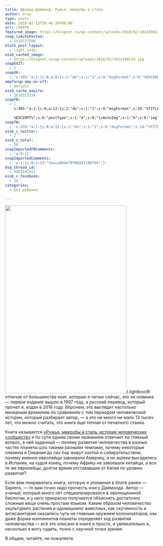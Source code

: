 ```yaml
---
title: Джаред Даймонд. Ружья, микробы и сталь
author: Gray
type: posts
date: 2018-02-15T20:46:30+00:00
url: /54976
featured_image: https://blognot.co/wp-content/uploads/2018/02/1014398224.jpg
snap_isAutoPosted:
  - 1518727590
bluth_post_layout:
  - right_side
essb_cached_image:
  - https://blognot.co/wp-content/uploads/2018/02/1014398224.jpg
snapEdIT:
  - 1
snapVK:
  - 's:195:"a:1:{i:0;a:8:{s:2:"do";s:1:"1";s:9:"msgFormat";s:9:"%EXCERPT%";s:8:"postType";s:1:"I";s:9:"isAutoImg";s:1:"A";s:8:"imgToUse";s:0:"";s:9:"isAutoURL";s:1:"A";s:8:"urlToUse";s:0:"";s:4:"doVK";i:0;}}";'
ampforwp-amp-on-off:
  - default
essb_cache_expire:
  - 1616513334
snapFB:
  - |
    s:405:"a:1:{i:0;a:12:{s:2:"do";s:1:"1";s:9:"msgFormat";s:20:"%TITLE%
    
    %EXCERPT%";s:8:"postType";s:1:"A";s:9:"isAutoImg";s:1:"A";s:8:"imgToUse";s:0:"";s:9:"isAutoURL";s:1:"A";s:8:"urlToUse";s:0:"";s:4:"doFB";i:0;s:8:"isPosted";s:1:"1";s:4:"pgID";s:32:"133222213376133_1821303487901322";s:7:"postURL";s:62:"http://www.facebook.com/133222213376133/posts/1821303487901322";s:5:"pDate";s:19:"2018-02-15 20:50:08";}}";
snapTW:
  - 's:376:"a:1:{i:0;a:12:{s:2:"do";s:1:"1";s:9:"msgFormat";s:14:"%TITLE%  %URL%";s:8:"attchImg";s:1:"1";s:9:"isAutoImg";s:1:"A";s:8:"imgToUse";s:0:"";s:9:"isAutoURL";s:1:"A";s:8:"urlToUse";s:0:"";s:4:"doTW";i:0;s:8:"isPosted";s:1:"1";s:4:"pgID";s:18:"964240447886561280";s:7:"postURL";s:53:"https://twitter.com/gray_ru/status/964240447886561280";s:5:"pDate";s:19:"2018-02-15 20:50:12";}}";'
essb_c_twitter:
  - 2
essb_c_total:
  - 20
snapImportedFBComments:
  - 'a:0:{}'
snapImportedComments:
  - 'a:1:{i:0;s:23:"twxcw964479700281290754";}'
dsq_thread_id:
  - 6482441922
essb_c_facebook:
  - 18
categories:
  - Без рубрики

---
```








[<img data-attachment-id="54978" data-permalink="https://blognot.co/54976/attachment/1014398224" data-orig-file="https://i0.wp.com/blognot.co/wp-content/uploads/2018/02/1014398224.jpg?fit=774%2C1200&ssl=1" data-orig-size="774,1200" data-comments-opened="1" data-image-meta="{&quot;aperture&quot;:&quot;0&quot;,&quot;credit&quot;:&quot;&quot;,&quot;camera&quot;:&quot;&quot;,&quot;caption&quot;:&quot;&quot;,&quot;created_timestamp&quot;:&quot;0&quot;,&quot;copyright&quot;:&quot;&quot;,&quot;focal_length&quot;:&quot;0&quot;,&quot;iso&quot;:&quot;0&quot;,&quot;shutter_speed&quot;:&quot;0&quot;,&quot;title&quot;:&quot;&quot;,&quot;orientation&quot;:&quot;0&quot;}" data-image-title="1014398224" data-image-description="" data-medium-file="https://i0.wp.com/blognot.co/wp-content/uploads/2018/02/1014398224.jpg?fit=194%2C300&ssl=1" data-large-file="https://i0.wp.com/blognot.co/wp-content/uploads/2018/02/1014398224.jpg?fit=660%2C1024&ssl=1" class="alignleft wp-image-54978" src="https://i0.wp.com/blognot.co/wp-content/uploads/2018/02/1014398224.jpg?resize=400%2C620&#038;ssl=1" alt="" width="400" height="620" data-wp-pid="54978" srcset="https://i0.wp.com/blognot.co/wp-content/uploads/2018/02/1014398224.jpg?resize=660%2C1024&ssl=1 660w, https://i0.wp.com/blognot.co/wp-content/uploads/2018/02/1014398224.jpg?resize=194%2C300&ssl=1 194w, https://i0.wp.com/blognot.co/wp-content/uploads/2018/02/1014398224.jpg?resize=768%2C1191&ssl=1 768w, https://i0.wp.com/blognot.co/wp-content/uploads/2018/02/1014398224.jpg?resize=323%2C500&ssl=1 323w, https://i0.wp.com/blognot.co/wp-content/uploads/2018/02/1014398224.jpg?resize=516%2C800&ssl=1 516w, https://i0.wp.com/blognot.co/wp-content/uploads/2018/02/1014398224.jpg?resize=800%2C1240&ssl=1 800w, https://i0.wp.com/blognot.co/wp-content/uploads/2018/02/1014398224.jpg?w=774&ssl=1 774w" sizes="(max-width: 400px) 100vw, 400px" data-recalc-dims="1" />][1]{.lightbox}В отличие от большинства книг, которые я читаю сейчас, это не новинка — первое издание вышло в 1997 году, а русский перевод, который прочел я, издан в 2016 году. Впрочем, это выглядит настолько мизерным временем по сравнению с тем периодом человеческой истории, который разбирает автор, — а это ни много ни мало 13 тысяч лет, что можно считать, что книга еще теплая от печатного станка.

Книга называется [&#171;Ружья, микробы и сталь: история человеческих сообществ&#187;][1] и по сути одним своим названием отвечает на главный вопрос, в ней заданный — почему развитие человечества в разных частях планеты шло такими разными темпами, почему некоторые племена в Океании до сих пор живут охотой и собирательством, почему именно европейцы завоевали Америку, а не ацтеки высадились в Испании, на худой конец, почему Африку не завоевали китайцы, а все те же европейцы, долгое время отстававшие от Китая по уровню развития?

Если вам понравилась книга, которую я упоминал в блоге ранее — Sapiens, — то вам точно надо прочесть книгу Даймонда. Автор — ученый, который много лет специализировался в эволюционной биологии, и у него прекрасно получается объяснять достаточно сложные вещи очень простым языком. Каким образом человечество окультурило растения и одомашнило животных, как скученность и антисанитария оказались чуть не главным оружием колонизаторов, как даже форма континентов планеты определяет ход развития человечества — всё это описано в книге и просто, и увлекательно и, насколько я могу судить, точно с научной точки зрения.

В общем, читайте, не пожалеете.

 [1]: https://www.litres.ru/dzhared-m-daymond/ruzhya-mikroby-i-stal-sudby-chelovecheskih-obschestv/?lfrom=185352